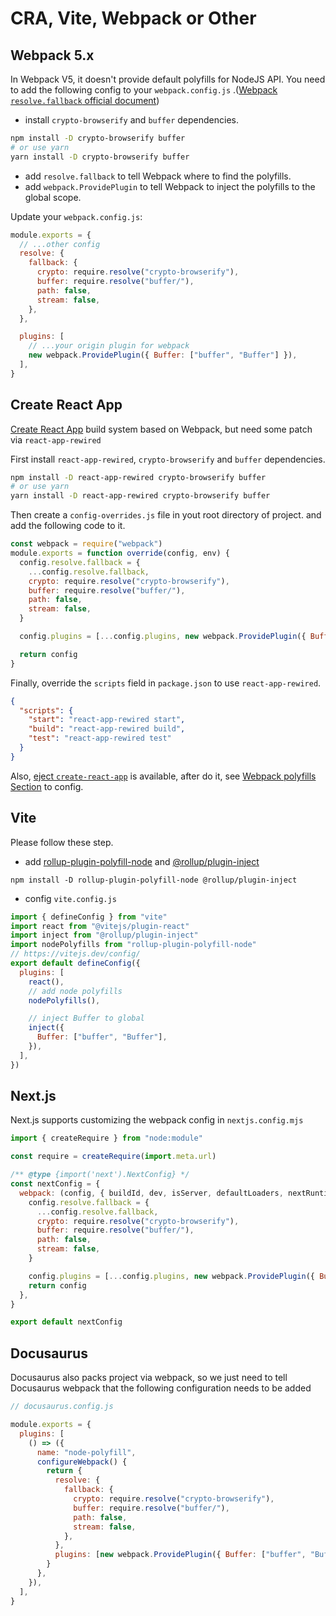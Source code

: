 # CRA, Vite, Webpack or Other

## Webpack 5.x

In Webpack V5, it doesn't provide default polyfills for NodeJS API. You need to add the following config to
your `webpack.config.js`
.([Webpack `resolve.fallback` official document](https://webpack.js.org/configuration/resolve/#resolvefallback))

- install `crypto-browserify` and `buffer` dependencies.

```bash
npm install -D crypto-browserify buffer
# or use yarn
yarn install -D crypto-browserify buffer
```

- add `resolve.fallback` to tell Webpack where to find the polyfills.
- add `webpack.ProvidePlugin` to tell Webpack to inject the polyfills to the global scope.

Update your `webpack.config.js`:

```js
module.exports = {
  // ...other config
  resolve: {
    fallback: {
      crypto: require.resolve("crypto-browserify"),
      buffer: require.resolve("buffer/"),
      path: false,
      stream: false,
    },
  },

  plugins: [
    // ...your origin plugin for webpack
    new webpack.ProvidePlugin({ Buffer: ["buffer", "Buffer"] }),
  ],
}
```

## Create React App

[Create React App](https://create-react-app.dev/) build system based on Webpack, but need some patch
via `react-app-rewired`

First install `react-app-rewired`, `crypto-browserify` and `buffer` dependencies.

```bash
npm install -D react-app-rewired crypto-browserify buffer
# or use yarn
yarn install -D react-app-rewired crypto-browserify buffer
```

Then create a `config-overrides.js` file in yout root directory of project. and add the following code to it.

```js
const webpack = require("webpack")
module.exports = function override(config, env) {
  config.resolve.fallback = {
    ...config.resolve.fallback,
    crypto: require.resolve("crypto-browserify"),
    buffer: require.resolve("buffer/"),
    path: false,
    stream: false,
  }

  config.plugins = [...config.plugins, new webpack.ProvidePlugin({ Buffer: ["buffer", "Buffer"] })]

  return config
}
```

Finally, override the `scripts` field in `package.json` to use `react-app-rewired`.

```json
{
  "scripts": {
    "start": "react-app-rewired start",
    "build": "react-app-rewired build",
    "test": "react-app-rewired test"
  }
}
```

Also, [eject `create-react-app`](https://create-react-app.dev/docs/available-scripts/#npm-run-eject) is available,
after do it, see [Webpack polyfills Section](#Webpack) to config.

## Vite

Please follow these step.

- add [rollup-plugin-polyfill-node](https://www.npmjs.com/package/rollup-plugin-polyfill-node) and
  [@rollup/plugin-inject](https://www.npmjs.com/package/@rollup/plugin-inject)

```
npm install -D rollup-plugin-polyfill-node @rollup/plugin-inject
```

- config `vite.config.js`

```js
import { defineConfig } from "vite"
import react from "@vitejs/plugin-react"
import inject from "@rollup/plugin-inject"
import nodePolyfills from "rollup-plugin-polyfill-node"
// https://vitejs.dev/config/
export default defineConfig({
  plugins: [
    react(),
    // add node polyfills
    nodePolyfills(),

    // inject Buffer to global
    inject({
      Buffer: ["buffer", "Buffer"],
    }),
  ],
})
```

## Next.js

Next.js supports customizing the webpack config in `nextjs.config.mjs`

```js
import { createRequire } from "node:module"

const require = createRequire(import.meta.url)

/** @type {import('next').NextConfig} */
const nextConfig = {
  webpack: (config, { buildId, dev, isServer, defaultLoaders, nextRuntime, webpack }) => {
    config.resolve.fallback = {
      ...config.resolve.fallback,
      crypto: require.resolve("crypto-browserify"),
      buffer: require.resolve("buffer/"),
      path: false,
      stream: false,
    }

    config.plugins = [...config.plugins, new webpack.ProvidePlugin({ Buffer: ["buffer", "Buffer"] })]
    return config
  },
}

export default nextConfig
```

## Docusaurus

Docusaurus also packs project via webpack, so we just need to tell Docusaurus webpack that the following configuration
needs to be added

```js
// docusaurus.config.js

module.exports = {
  plugins: [
    () => ({
      name: "node-polyfill",
      configureWebpack() {
        return {
          resolve: {
            fallback: {
              crypto: require.resolve("crypto-browserify"),
              buffer: require.resolve("buffer/"),
              path: false,
              stream: false,
            },
          },
          plugins: [new webpack.ProvidePlugin({ Buffer: ["buffer", "Buffer"] })],
        }
      },
    }),
  ],
}
```
